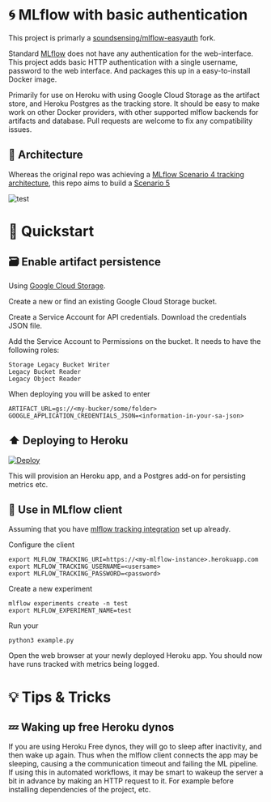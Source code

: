 
# :cyclone:	MLflow with basic authentication

This project is primarly a [soundsensing/mlflow-easyauth](https://github.com/soundsensing/mlflow-easyauth) fork.

Standard [MLflow](https://mlflow.org/) does not have any authentication for the web-interface.
This project adds basic HTTP authentication with a single username, password to the web interface.
And packages this up in a easy-to-install Docker image.

Primarily for use on Heroku with using Google Cloud Storage as the artifact store,
and Heroku Postgres as the tracking store.
It should be easy to make work on other Docker providers,
with other supported mlflow backends for artifacts and database.
Pull requests are welcome to fix any compatibility issues.

## :triangular_ruler: Architecture 

Whereas the original repo was achieving a [MLflow Scenario 4 tracking architecture], this repo aims to build a [Scenario 5]

![test](https://www.mlflow.org/docs/latest/_images/scenario_5.png)

# :rocket: Quickstart

## :card_file_box: Enable artifact persistence

Using [Google Cloud Storage](https://cloud.google.com/storage/).

Create a new or find an existing Google Cloud Storage bucket.

Create a Service Account for API credentials. Download the credentials JSON file.

Add the Service Account to Permissions on the bucket.
It needs to have the following roles:
```
Storage Legacy Bucket Writer
Legacy Bucket Reader
Legacy Object Reader
```

When deploying you will be asked to enter
```
ARTIFACT_URL=gs://<my-bucker/some/folder>
GOOGLE_APPLICATION_CREDENTIALS_JSON=<information-in-your-sa-json>
```

## :arrow_up: Deploying to Heroku

[![Deploy](https://www.herokucdn.com/deploy/button.svg)](https://heroku.com/deploy)

This will provision an Heroku app, and a Postgres add-on for persisting metrics etc.

## :mag_right: Use in MLflow client

Assuming that you have [mlflow tracking integration](https://www.mlflow.org/docs/latest/quickstart.html#using-the-tracking-api) set up already.

Configure the client

```
export MLFLOW_TRACKING_URI=https://<my-mlflow-instance>.herokuapp.com
export MLFLOW_TRACKING_USERNAME=<usersame>
export MLFLOW_TRACKING_PASSWORD=<password>
```

Create a new experiment

```
mlflow experiments create -n test
export MLFLOW_EXPERIMENT_NAME=test
```

Run your

```
python3 example.py
```

Open the web browser at your newly deployed Heroku app.
You should now have runs tracked with metrics being logged.

# :bulb: Tips & Tricks

## :zzz: Waking up free Heroku dynos

If you are using Heroku Free dynos, they will go to sleep after inactivity,
and then wake up again.
Thus when the mlflow client connects the app may be sleeping,
causing a the communication timeout and failing the ML pipeline.
If using this in automated workflows, it may be smart to wakeup the server
a bit in advance by making an HTTP request to it.
For example before installing dependencies of the project, etc.


[MLflow Scenario 4 tracking architecture]: https://www.mlflow.org/docs/latest/tracking.html#scenario-4-mlflow-with-remote-tracking-server-backend-and-artifact-stores
[Scenario 5]: https://www.mlflow.org/docs/latest/tracking.html#scenario-5-mlflow-tracking-server-enabled-with-proxied-artifact-storage-access